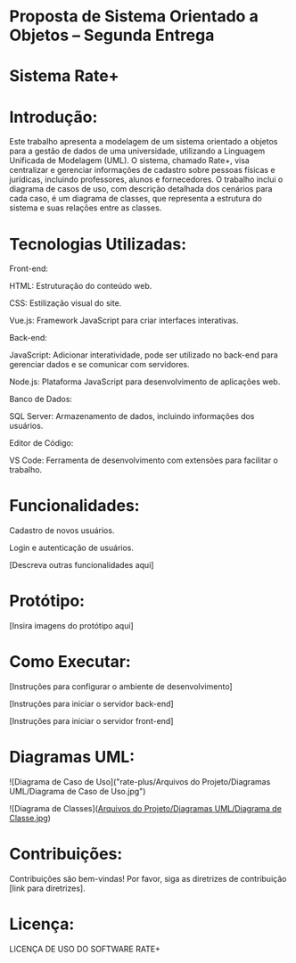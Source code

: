 # Proposta de Sistema Orientado a Objetos – Segunda Entrega 

# Sistema Rate+

# Introdução:

Este trabalho apresenta a modelagem de um sistema orientado a objetos para a gestão de dados de uma universidade, utilizando a Linguagem Unificada de Modelagem (UML). O sistema, chamado Rate+, visa centralizar e gerenciar informações de cadastro sobre pessoas físicas e jurídicas, incluindo professores, alunos e fornecedores. O trabalho inclui o diagrama de casos de uso, com descrição detalhada dos cenários para cada caso, é um diagrama de classes, que representa a estrutura do sistema e suas relações entre as classes. 

# Tecnologias Utilizadas:

Front-end:

HTML: Estruturação do conteúdo web.

CSS: Estilização visual do site.

Vue.js: Framework JavaScript para criar interfaces interativas.

Back-end:

JavaScript: Adicionar interatividade, pode ser utilizado no back-end para gerenciar dados e se comunicar com servidores.

Node.js: Plataforma JavaScript para desenvolvimento de aplicações web.

Banco de Dados:

SQL Server: Armazenamento de dados, incluindo informações dos usuários.

Editor de Código:

VS Code: Ferramenta de desenvolvimento com extensões para facilitar o trabalho.

# Funcionalidades:

Cadastro de novos usuários.

Login e autenticação de usuários.

[Descreva outras funcionalidades aqui]

# Protótipo:

[Insira imagens do protótipo aqui]

# Como Executar:

[Instruções para configurar o ambiente de desenvolvimento]

[Instruções para iniciar o servidor back-end]

[Instruções para iniciar o servidor front-end]

# Diagramas UML:

![Diagrama de Caso de Uso]("rate-plus/Arquivos do Projeto/Diagramas UML/Diagrama de Caso de Uso.jpg")

![Diagrama de Classes]([Arquivos do Projeto/Diagramas UML/Diagrama de Classe.jpg](https://github.com/dangs12/rate-plus/blob/aac191a1cabd2f85c9c38ca4128e9e011904eac6/Arquivos%20do%20Projeto/Diagramas%20UML/Diagrama%20de%20Classe.jpg))

# Contribuições:

Contribuições são bem-vindas! Por favor, siga as diretrizes de contribuição [link para diretrizes].

# Licença:

LICENÇA DE USO DO SOFTWARE RATE+ 

